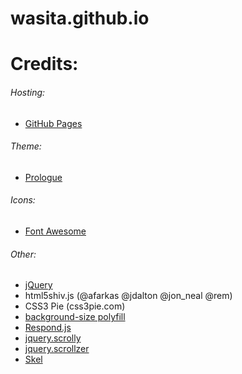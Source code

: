 # wasita.github.io

# Credits:

###### Hosting:

- [GitHub Pages](https://pages.github.com/)

###### Theme:

- [Prologue](https://github.com/chrisbobbe/jekyll-theme-prologue)

###### Icons:

- [Font Awesome](fortawesome.github.com/Font-Awesome)

###### Other:

- [jQuery](jquery.com)
- html5shiv.js (@afarkas @jdalton @jon_neal @rem)
- CSS3 Pie (css3pie.com)
- [background-size polyfill](github.com/louisremi)
- [Respond.js](j.mp/respondjs)
- [jquery.scrolly](@ajlkn)
- [jquery.scrollzer](@ajlkn)
- [Skel](skel.io)
